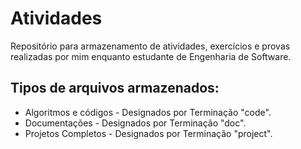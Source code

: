 # Atividades
Repositório para armazenamento de atividades, exercícios e provas realizadas por mim enquanto estudante de Engenharia de Software.

## Tipos de arquivos armazenados:
* Algoritmos e códigos - Designados por Terminação "code".
* Documentações - Designados por Terminação "doc".
* Projetos Completos - Designados por Terminação "project".
